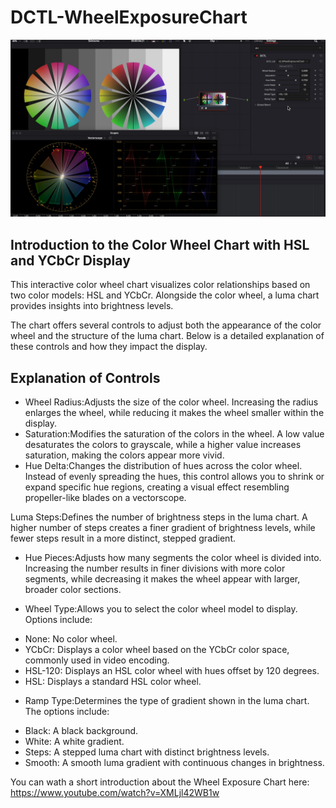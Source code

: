 # DCTL-WheelExposureChart

![Text](https://github.com/Tida-Support/DCTL-WheelExposureChart/blob/main/WheelExposureChart_1.2.1.jpg)

## Introduction to the Color Wheel Chart with HSL and YCbCr Display​
This interactive color wheel chart visualizes color relationships based on two color models: HSL and YCbCr. Alongside the color wheel, a luma chart provides insights into brightness levels.

The chart offers several controls to adjust both the appearance of the color wheel and the structure of the luma chart. Below is a detailed explanation of these controls and how they impact the display.

## Explanation of Controls​
- Wheel Radius:Adjusts the size of the color wheel. Increasing the radius enlarges the wheel, while reducing it makes the wheel smaller within the display.
- Saturation:Modifies the saturation of the colors in the wheel. A low value desaturates the colors to grayscale, while a higher value increases saturation, making the colors appear more vivid.
- Hue Delta:Changes the distribution of hues across the color wheel. Instead of evenly spreading the hues, this control allows you to shrink or expand specific hue regions, creating a visual effect resembling propeller-like blades on a vectorscope.


 Luma Steps:Defines the number of brightness steps in the luma chart. A higher number of steps creates a finer gradient of brightness levels, while fewer steps result in a more distinct, stepped gradient.
- Hue Pieces:Adjusts how many segments the color wheel is divided into. Increasing the number results in finer divisions with more color segments, while decreasing it makes the wheel appear with larger, broader color sections.
 
+ Wheel Type:Allows you to select the color wheel model to display. Options include:
 - None: No color wheel.
 - YCbCr: Displays a color wheel based on the YCbCr color space, commonly used in video encoding.
 - HSL-120: Displays an HSL color wheel with hues offset by 120 degrees.
 - HSL: Displays a standard HSL color wheel.
+ Ramp Type:Determines the type of gradient shown in the luma chart. The options include:
 - Black: A black background.
 - White: A white gradient.
 - Steps: A stepped luma chart with distinct brightness levels.
 - Smooth: A smooth luma gradient with continuous changes in brightness.




You can wath a short introduction about the Wheel Exposure Chart here:
https://www.youtube.com/watch?v=XMLjl42WB1w
